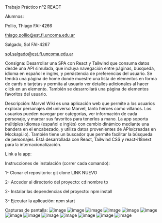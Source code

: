 Trabajo Práctico nº2 REACT

Alumnos:

Pollio, Thiago FAI-4266

thiago.pollio@est.fi.uncoma.edu.ar

Salgado, Sol FAI-4267

sol.salgado@est.fi.uncoma.edu.ar

Consigna:
Desarrollar una SPA con React y Tailwind que consuma datos desde una API simulada, que 
incluya navegación entre páginas, búsqueda, idioma en español e inglés, y persistencia de 
preferencias del usuario. Se tendrá una página de home donde muestre una lista de 
elementos en forma de cards o tarjetas y permita al usuario ver detalles adicionales al hacer 
click en un elemento. También se desarrollará una página de elementos favoritos del 
usuario.

Descripción:
Marvel Wiki es una aplicación web que permite a los usuarios explorar personajes del universo Marvel, tanto héroes como villanos. Los usuarios pueden navegar por categorías, ver información de cada personaje, y marcar sus favoritos para tenerlos a mano. La app soporta múltiples idiomas (español e inglés) con cambio dinámico mediante una bandera en el encabezado, y utiliza datos provenientes de APIs(creadas en Mockapi.io). También tiene un buscador que permite facilitar la búsqueda de personajes. Está desarrollada con React, Tailwind CSS y react-i18next para la internacionalización.

Link a la app: 

Instrucciones de instalación (correr cada comando):

1- Clonar el repositorio: git clone LINK NUEVO

2- Acceder al directorio del proyecto: cd nombre tp

2- Instalar las dependencias del proyecto: npm install

3- Ejecutar la aplicación: npm start

Capturas de pantalla:
![image](https://github.com/user-attachments/assets/04b7857c-c7d4-48a0-9837-a4301829983a)
![image](https://github.com/user-attachments/assets/4adf3867-46f7-4e77-8286-4548fbdd8777)
![image](https://github.com/user-attachments/assets/547f9009-cef3-4796-a0d3-c333995fa6eb)
![image](https://github.com/user-attachments/assets/8b24e147-c93a-4b28-89f9-4d427f6e6596)
![image](https://github.com/user-attachments/assets/ce3a3bff-2ff6-49e2-a30f-f2ab53b68fa7)
![image](https://github.com/user-attachments/assets/1574307d-bb0a-431b-a72a-d05385397417)
![image](https://github.com/user-attachments/assets/7ddfc276-0fe0-45c3-86ed-ddf22a2d2b4d)
![image](https://github.com/user-attachments/assets/91b1a932-2b59-4d0c-a7f1-dde677a2e5e0)
![image](https://github.com/user-attachments/assets/8821d0d4-4551-4fa0-90a0-e18ab6b2d5f2)
![image](https://github.com/user-attachments/assets/14f17898-be97-4d6c-92a7-adac238ca696)
![image](https://github.com/user-attachments/assets/f3fbb129-5909-4474-9d4d-9866a3a7c55a)
![image](https://github.com/user-attachments/assets/13f98d7f-3ec4-4b7c-b5ef-80d19498cb64)
![image](https://github.com/user-attachments/assets/7e322be3-acbe-4d67-b4f1-f70f8e1c3d34)
